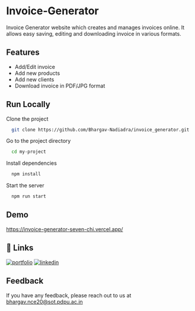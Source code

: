 
# Invoice-Generator

Invoice Generator website which creates and manages invoices online. It allows easy saving, editing and downloading invoice in various formats.

## Features

- Add/Edit invoice
- Add new products
- Add new clients
- Download invoice in PDF/JPG format


## Run Locally

Clone the project

```bash
  git clone https://github.com/Bhargav-Nadiadra/invoice_generator.git
```

Go to the project directory

```bash
  cd my-project
```

Install dependencies

```bash
  npm install
```

Start the server

```bash
  npm run start
```


## Demo

https://invoice-generator-seven-chi.vercel.app/


## 🔗 Links
[![portfolio](https://img.shields.io/badge/my_portfolio-000?style=for-the-badge&logo=ko-fi&logoColor=white)](https://bhargav-nadiadra.github.io/Portfolio_Website/)
[![linkedin](https://img.shields.io/badge/linkedin-0A66C2?style=for-the-badge&logo=linkedin&logoColor=white)](https://www.linkedin.com/in/bhargav-nadiadra/)



## Feedback

If you have any feedback, please reach out to us at bhargav.nce20@sot.pdpu.ac.in

